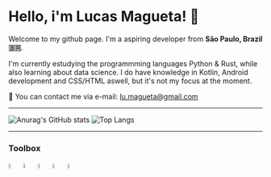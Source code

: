 
# Hello, i'm Lucas Magueta! :wave:

Welcome to my github page. 
I'm a aspiring developer from **São Paulo, Brazil 🇧🇷**.

I'm currently estudying the programmming languages Python & Rust, while also learning about data science. I do have knowledge in Kotlin, Android development and CSS/HTML aswell, but it's not my focus at the moment.

:speech_balloon: You can contact me via e-mail: lu.magueta@gmail.com

---

![Anurag's GitHub stats](https://github-readme-stats.vercel.app/api?username=WMagueta&show_icons=true&theme=transparent&hide_rank=true)
![Top Langs](https://github-readme-stats.vercel.app/api/top-langs/?username=WMagueta&hide_progress=true&theme=transparent)

---
### Toolbox 

<img src="https://user-images.githubusercontent.com/127806458/235786682-7e60ca5a-6d5e-4711-b6e0-e6550c536662.svg" width=5% height=5%> <img src="https://user-images.githubusercontent.com/127806458/235788394-5d1203f6-2173-4bd0-ac4e-8dc135322877.svg" width=5% height=5%>  <img src="https://user-images.githubusercontent.com/127806458/235790313-5a67a8ac-ebf8-45d9-8c4f-a26ad9d1b6ad.svg" width=5% height=5%> <img src="https://user-images.githubusercontent.com/127806458/235790260-bf4f0657-2935-41ab-a658-fc191efd9269.svg" width=5% height=5%> <img src="https://user-images.githubusercontent.com/127806458/235790307-0d9713ea-ed94-44f6-9adc-1b569c4e05e2.svg" width=5% height=5%> 
